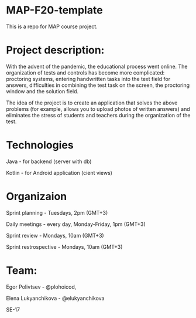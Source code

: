 # MAP-F20-template

This is a repo for MAP course project.

# Project description:

With the advent of the pandemic, the educational process went online. The organization of tests and controls has become more complicated: proctoring systems, entering handwritten tasks into the text field for answers, difficulties in combining the test task on the screen, the proctoring window and the solution field.

The idea of the project is to create an application that solves the above problems (for example, allows you to upload photos of written answers) and eliminates the stress of students and teachers during the organization of the test.

# Technologies

Java - for backend (server with db)


Kotlin - for Android application (cient views)

# Organizaion

Sprint planning - Tuesdays, 2pm (GMT+3)


Daily meetings - every day, Monday-Friday, 1pm (GMT+3) 

Sprint review - Mondays, 10am (GMT+3)

Sprint restrospective - Mondays, 10am (GMT+3)

# Team:
Egor Polivtsev - @plohoicod,

Elena Lukyanchikova - @elukyanchikova

SE-17


